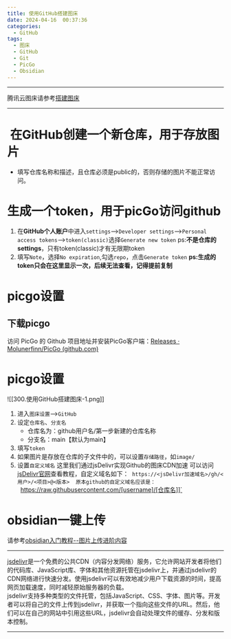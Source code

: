 ```yaml
---
title: 使用GitHub搭建图床
date: 2024-04-16  00:37:36
categories:
  - GitHub
tags:
  - 图床
  - GitHub
  - Git
  - PicGo
  - Obsidian
---
```

****
腾讯云图床请参考[搭建图床](https://hotsaber.github.io/2023/05/20/4.%E6%90%AD%E5%BB%BA%E5%9B%BE%E5%BA%8A/)
****
#  在GitHub创建一个新仓库，用于存放图片
- 填写仓库名称和描述，且仓库必须是public的，否则存储的图片不能正常访问。
# 生成一个token，用于picGo访问github
1. 在**GitHub个人账户**中进入`settings`-->`Developer settings`-->`Personal access tokens`-->`token(classic)`选择`Generate new token`
   ps:**不是仓库的settings**，只有token(classic)才有无限期token
2. 填写`Note`，选择`No expiration`,勾选`repo`，点击`Generate token`
   **ps:生成的token只会在这里显示一次，后续无法查看，记得提前复制**
# picgo设置
## 下载picgo
访问 PicGo 的 Github 项目地址并安装PicGo客户端：[Releases · Molunerfinn/PicGo (github.com)](https://eryinote.com/go?_=31614169aaaHR0cHM6Ly9naXRodWIuY29tL01vbHVuZXJmaW5uL1BpY0dvL3JlbGVhc2Vz)
# picgo设置
![[300.使用GitHub搭建图床-1.png]]
1. 进入`图床设置`-->`GitHub`
2. 设定`仓库名`、`分支名`
   - 仓库名为：github用户名/第一步新建的仓库名称
   - 分支名：main【默认为main】
3. 填写`token`
4. 如果图片是存放在仓库的子文件中的，可以设置`存储路径`，如`image/`
5. 设置`自定义域名`
	   这里我们通过jsDelivr实现Github的图床CDN加速
	   可以访问[jsDelivr官网](https://www.jsdelivr.com/?docs=gh)查看教程，自定义域名如下：
	    `https://<jsDelivr加速域名>/gh/<用户>/<项目>@<版本>
	    原本github的自定义域名应该是：
	    `https://raw.githubusercontent.com/[username]/[仓库名]]`
# obsidian一键上传
请参考[obsidian入门教程--图片上传进阶内容](https://hotsaber.github.io/2023/07/09/8.obsidian%20%E5%85%A5%E9%97%A8%E6%95%99%E7%A8%8B/#%E5%9B%BE%E7%89%87%E4%B8%8A%E4%BC%A0%EF%BC%88%E8%BF%9B%E9%98%B6%E5%86%85%E5%AE%B9%EF%BC%89)


****
[jsdelivr](https://www.jsdelivr.com/?docs=gh)是一个免费的公共CDN（内容分发网络）服务，它允许网站开发者将他们的代码库、JavaScript库、字体和其他资源托管在jsdelivr上，并通过jsdelivr的CDN网络进行快速分发。使用jsdelivr可以有效地减少用户下载资源的时间，提高网页加载速度，同时减轻原始服务器的负载。  
jsdelivr支持多种类型的文件托管，包括JavaScript、CSS、字体、图片等。开发者可以将自己的文件上传到jsdelivr，并获取一个指向这些文件的URL。然后，他们可以在自己的网站中引用这些URL，jsdelivr会自动处理文件的缓存、分发和版本控制。
****
